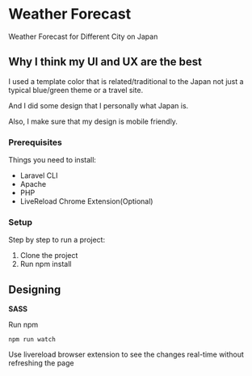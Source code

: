 # Weather Forecast

Weather Forecast for Different City on Japan

## Why I think my UI and UX are the best

I used a template color that is related/traditional to the Japan not just a typical blue/green theme or a travel site.

And I did some design that I personally what Japan is.

Also, I make sure that my design is mobile friendly.

### Prerequisites

Things you need to install:

* Laravel CLI
* Apache
* PHP
* LiveReload Chrome Extension(Optional)

### Setup

Step by step to run a project:

1. Clone the project
2. Run npm install

## Designing

**SASS**

Run npm
```
npm run watch
```

Use livereload browser extension to see the changes real-time without refreshing the page
